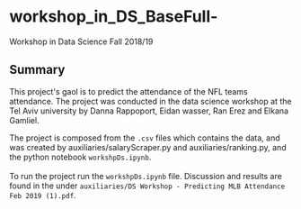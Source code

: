 # workshop_in_DS_BaseFull-
Workshop in Data Science Fall 2018/19

## Summary
This project's gaol is to predict the attendance of the NFL teams attendance. The project was conducted in the data science workshop at the Tel Aviv university by Danna Rappoport, Eidan wasser, Ran Erez and Elkana Gamliel. 

The project is composed from the `.csv` files which contains the data, and was created by auxiliaries/salaryScraper.py and auxiliaries/ranking.py, and the python notebook `workshpDs.ipynb`.<br/><br/>To run the project run the `workshpDs.ipynb` file.
Discussion and results are found in the under `auxiliaries/DS Workshop - Predicting MLB Attendance Feb 2019 (1).pdf`.



